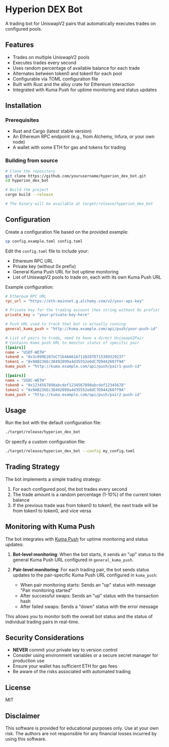 # Hyperion DEX Bot

A trading bot for UniswapV2 pairs that automatically executes trades on configured pools.

## Features

- Trades on multiple UniswapV2 pools
- Executes trades every second
- Uses random percentage of available balance for each trade
- Alternates between token0 and token1 for each pool
- Configurable via TOML configuration file
- Built with Rust and the alloy crate for Ethereum interaction
- Integrated with Kuma Push for uptime monitoring and status updates

## Installation

### Prerequisites

- Rust and Cargo (latest stable version)
- An Ethereum RPC endpoint (e.g., from Alchemy, Infura, or your own node)
- A wallet with some ETH for gas and tokens for trading

### Building from source

```bash
# Clone the repository
git clone https://github.com/yourusername/hyperion_dex_bot.git
cd hyperion_dex_bot

# Build the project
cargo build --release

# The binary will be available at target/release/hyperion_dex_bot
```

## Configuration

Create a configuration file based on the provided example:

```bash
cp config.example.toml config.toml
```

Edit the `config.toml` file to include your:
- Ethereum RPC URL
- Private key (without 0x prefix)
- General Kuma Push URL for bot uptime monitoring
- List of UniswapV2 pools to trade on, each with its own Kuma Push URL

Example configuration:

```toml
# Ethereum RPC URL
rpc_url = "https://eth-mainnet.g.alchemy.com/v2/your-api-key"

# Private key for the trading account (hex string without 0x prefix)
private_key = "your-private-key-here"

# Push URL used to track that bot is actually running
general_kuma_push = "http://kuma.example.com/api/push/your-push-id"

# List of pairs to trade, need to have a direct UniswapV2Pair
# Contains Kuma push URL to monitor status of specific pair
[[pairs]]
name = "USDT-WETH"
token0 = "0x3c099E287eC71b4AA61A7110287D715389329237"
token1 = "0x9AB236Ec38492099a4d35552e6dC7D9442607f9A"
kuma_push = "http://kuma.example.com/api/push/pair1-push-id"

[[pairs]]
name = "USDC-WETH"
token0 = "0x1234567890abcdef1234567890abcdef12345678"
token1 = "0x9AB236Ec38492099a4d35552e6dC7D9442607f9A"
kuma_push = "http://kuma.example.com/api/push/pair2-push-id"
```

## Usage

Run the bot with the default configuration file:

```bash
./target/release/hyperion_dex_bot
```

Or specify a custom configuration file:

```bash
./target/release/hyperion_dex_bot --config my_config.toml
```

## Trading Strategy

The bot implements a simple trading strategy:

1. For each configured pool, the bot trades every second
2. The trade amount is a random percentage (1-10%) of the current token balance
3. If the previous trade was from token0 to token1, the next trade will be from token1 to token0, and vice versa

## Monitoring with Kuma Push

The bot integrates with [Kuma Push](http://kuma.example.com) for uptime monitoring and status updates:

1. **Bot-level monitoring**: When the bot starts, it sends an "up" status to the general Kuma Push URL configured in `general_kuma_push`.

2. **Pair-level monitoring**: For each trading pair, the bot sends status updates to the pair-specific Kuma Push URL configured in `kuma_push`:
   - When pair monitoring starts: Sends an "up" status with message "Pair monitoring started"
   - After successful swaps: Sends an "up" status with the transaction hash
   - After failed swaps: Sends a "down" status with the error message

This allows you to monitor both the overall bot status and the status of individual trading pairs in real-time.

## Security Considerations

- **NEVER** commit your private key to version control
- Consider using environment variables or a secure secret manager for production use
- Ensure your wallet has sufficient ETH for gas fees
- Be aware of the risks associated with automated trading

## License

MIT

## Disclaimer

This software is provided for educational purposes only. Use at your own risk. The authors are not responsible for any financial losses incurred by using this software.